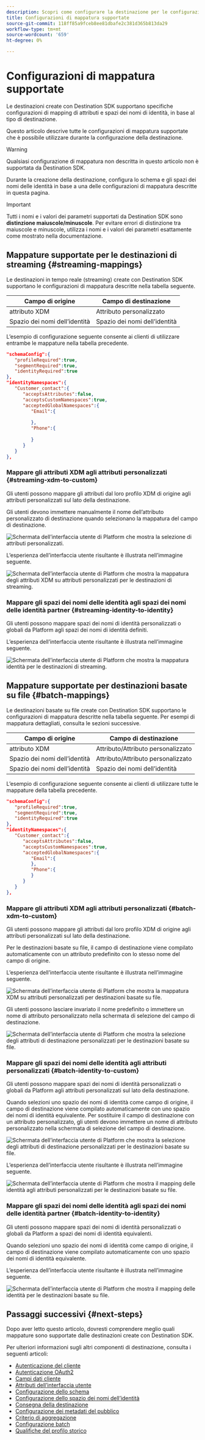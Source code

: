 ```yaml
---
description: Scopri come configurare la destinazione per le configurazioni di mappatura identità e attributi supportate.
title: Configurazioni di mappatura supportate
source-git-commit: 118ff85a9fceb8ee81dbafe2c381d365b813da29
workflow-type: tm+mt
source-wordcount: '659'
ht-degree: 0%

---
```



# Configurazioni di mappatura supportate

Le destinazioni create con Destination SDK supportano specifiche configurazioni di mapping di attributi e spazi dei nomi di identità, in base al tipo di destinazione.

Questo articolo descrive tutte le configurazioni di mappatura supportate che è possibile utilizzare durante la configurazione della destinazione.

>[!WARNING]
>
>Qualsiasi configurazione di mappatura non descritta in questo articolo non è supportata da Destination SDK.

Durante la creazione della destinazione, configura lo schema e gli spazi dei nomi delle identità in base a una delle configurazioni di mappatura descritte in questa pagina.

>[!IMPORTANT]
>
>Tutti i nomi e i valori dei parametri supportati da Destination SDK sono **distinzione maiuscole/minuscole**. Per evitare errori di distinzione tra maiuscole e minuscole, utilizza i nomi e i valori dei parametri esattamente come mostrato nella documentazione.

## Mappature supportate per le destinazioni di streaming {#streaming-mappings}

Le destinazioni in tempo reale (streaming) create con Destination SDK supportano le configurazioni di mappatura descritte nella tabella seguente.

| Campo di origine | Campo di destinazione |
| --- | --- |
| attributo XDM | Attributo personalizzato |
| Spazio dei nomi dell’identità | Spazio dei nomi dell’identità |

L’esempio di configurazione seguente consente ai clienti di utilizzare entrambe le mappature nella tabella precedente.

```json
"schemaConfig":{
   "profileRequired":true,
   "segmentRequired":true,
   "identityRequired":true
},
"identityNamespaces":{
   "Customer_contact":{
      "acceptsAttributes":false,
      "acceptsCustomNamespaces":true,
      "acceptedGlobalNamespaces":{
         "Email":{
            
         },
         "Phone":{
            
         }
      }
   }
},
```

### Mappare gli attributi XDM agli attributi personalizzati {#streaming-xdm-to-custom}

Gli utenti possono mappare gli attributi dal loro profilo XDM di origine agli attributi personalizzati sul lato della destinazione.

Gli utenti devono immettere manualmente il nome dell’attributo personalizzato di destinazione quando selezionano la mappatura del campo di destinazione.

![Schermata dell’interfaccia utente di Platform che mostra la selezione di attributi personalizzati.](../../assets/functionality/destination-configuration/mapping-streaming-select-custom-attribute.png)

L’esperienza dell’interfaccia utente risultante è illustrata nell’immagine seguente.

![Schermata dell’interfaccia utente di Platform che mostra la mappatura degli attributi XDM su attributi personalizzati per le destinazioni di streaming.](../../assets/functionality/destination-configuration/mapping-streaming-xdm-custom.png)

### Mappare gli spazi dei nomi delle identità agli spazi dei nomi delle identità partner {#streaming-identity-to-identity}

Gli utenti possono mappare spazi dei nomi di identità personalizzati o globali da Platform agli spazi dei nomi di identità definiti.

L’esperienza dell’interfaccia utente risultante è illustrata nell’immagine seguente.

![Schermata dell’interfaccia utente di Platform che mostra la mappatura identità per le destinazioni di streaming.](../../assets/functionality/destination-configuration/mapping-streaming-identity-identity.png)

## Mappature supportate per destinazioni basate su file {#batch-mappings}

Le destinazioni basate su file create con Destination SDK supportano le configurazioni di mappatura descritte nella tabella seguente. Per esempi di mappatura dettagliati, consulta le sezioni successive.

| Campo di origine | Campo di destinazione |
| --- | --- |
| attributo XDM | Attributo/Attributo personalizzato |
| Spazio dei nomi dell’identità | Attributo/Attributo personalizzato |
| Spazio dei nomi dell’identità | Spazio dei nomi dell’identità |

L’esempio di configurazione seguente consente ai clienti di utilizzare tutte le mappature della tabella precedente.

```json
"schemaConfig":{
   "profileRequired":true,
   "segmentRequired":true,
   "identityRequired":true
},
"identityNamespaces":{
   "Customer_contact":{
      "acceptsAttributes":false,
      "acceptsCustomNamespaces":true,
      "acceptedGlobalNamespaces":{
         "Email":{
         },
         "Phone":{
         }
      }
   }
},
```

### Mappare gli attributi XDM agli attributi personalizzati {#batch-xdm-to-custom}

Gli utenti possono mappare gli attributi dal loro profilo XDM di origine agli attributi personalizzati sul lato della destinazione.

Per le destinazioni basate su file, il campo di destinazione viene compilato automaticamente con un attributo predefinito con lo stesso nome del campo di origine.

L’esperienza dell’interfaccia utente risultante è illustrata nell’immagine seguente.

![Schermata dell’interfaccia utente di Platform che mostra la mappatura XDM su attributi personalizzati per destinazioni basate su file.](../../assets/functionality/destination-configuration/mapping-batch-xdm-custom.png)

Gli utenti possono lasciare invariato il nome predefinito o immettere un nome di attributo personalizzato nella schermata di selezione del campo di destinazione.

![Schermata dell’interfaccia utente di Platform che mostra la selezione degli attributi di destinazione personalizzati per le destinazioni basate su file.](../../assets/functionality/destination-configuration/mapping-batch-custom-attribute.png)

### Mappare gli spazi dei nomi delle identità agli attributi personalizzati {#batch-identity-to-custom}

Gli utenti possono mappare spazi dei nomi di identità personalizzati o globali da Platform agli attributi personalizzati sul lato della destinazione.

Quando selezioni uno spazio dei nomi di identità come campo di origine, il campo di destinazione viene compilato automaticamente con uno spazio dei nomi di identità equivalente. Per sostituire il campo di destinazione con un attributo personalizzato, gli utenti devono immettere un nome di attributo personalizzato nella schermata di selezione del campo di destinazione.

![Schermata dell’interfaccia utente di Platform che mostra la selezione degli attributi di destinazione personalizzati per le destinazioni basate su file.](../../assets/functionality/destination-configuration/mapping-batch-custom-attribute.png)

L’esperienza dell’interfaccia utente risultante è illustrata nell’immagine seguente.

![Schermata dell’interfaccia utente di Platform che mostra il mapping delle identità agli attributi personalizzati per le destinazioni basate su file.](../../assets/functionality/destination-configuration/mapping-batch-identity-custom.png)

### Mappare gli spazi dei nomi delle identità agli spazi dei nomi delle identità partner {#batch-identity-to-identity}

Gli utenti possono mappare spazi dei nomi di identità personalizzati o globali da Platform a spazi dei nomi di identità equivalenti.

Quando selezioni uno spazio dei nomi di identità come campo di origine, il campo di destinazione viene compilato automaticamente con uno spazio dei nomi di identità equivalente.

L’esperienza dell’interfaccia utente risultante è illustrata nell’immagine seguente.

![Schermata dell’interfaccia utente di Platform che mostra il mapping delle identità per le destinazioni basate su file.](../../assets/functionality/destination-configuration/mapping-batch-identity-identity.png)


## Passaggi successivi {#next-steps}

Dopo aver letto questo articolo, dovresti comprendere meglio quali mappature sono supportate dalle destinazioni create con Destination SDK.

Per ulteriori informazioni sugli altri componenti di destinazione, consulta i seguenti articoli:

* [Autenticazione del cliente](customer-authentication.md)
* [Autenticazione OAuth2](oauth2-authentication.md)
* [Campi dati cliente](customer-data-fields.md)
* [Attributi dell’interfaccia utente](ui-attributes.md)
* [Configurazione dello schema](schema-configuration.md)
* [Configurazione dello spazio dei nomi dell’identità](identity-namespace-configuration.md)
* [Consegna della destinazione](destination-delivery.md)
* [Configurazione dei metadati del pubblico](audience-metadata-configuration.md)
* [Criterio di aggregazione](aggregation-policy.md)
* [Configurazione batch](batch-configuration.md)
* [Qualifiche del profilo storico](historical-profile-qualifications.md)